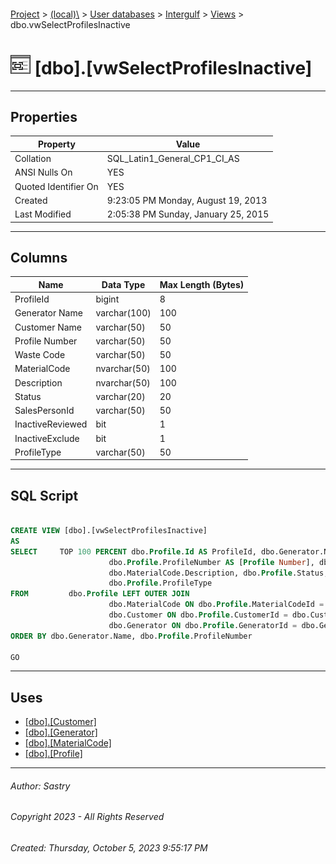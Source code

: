 #### 

[Project](../../../../index.md) > [(local)\\](../../../index.md) > [User databases](../../index.md) > [Intergulf](../index.md) > [Views](Views.md) > dbo.vwSelectProfilesInactive

# ![Views](../../../../Images/View32.png) [dbo].[vwSelectProfilesInactive]

---

## <a name="#properties"></a>Properties

| Property | Value |
|---|---|
| Collation | SQL_Latin1_General_CP1_CI_AS |
| ANSI Nulls On | YES |
| Quoted Identifier On | YES |
| Created | 9:23:05 PM Monday, August 19, 2013 |
| Last Modified | 2:05:38 PM Sunday, January 25, 2015 |


---

## <a name="#columns"></a>Columns

| Name | Data Type | Max Length (Bytes) |
|---|---|---|
| ProfileId | bigint | 8 |
| Generator Name | varchar(100) | 100 |
| Customer Name | varchar(50) | 50 |
| Profile Number | varchar(50) | 50 |
| Waste Code | varchar(50) | 50 |
| MaterialCode | nvarchar(50) | 100 |
| Description | nvarchar(50) | 100 |
| Status | varchar(20) | 20 |
| SalesPersonId | varchar(50) | 50 |
| InactiveReviewed | bit | 1 |
| InactiveExclude | bit | 1 |
| ProfileType | varchar(50) | 50 |


---

## <a name="#sqlscript"></a>SQL Script

```sql

CREATE VIEW [dbo].[vwSelectProfilesInactive]
AS
SELECT     TOP 100 PERCENT dbo.Profile.Id AS ProfileId, dbo.Generator.Name AS [Generator Name], dbo.Customer.Name AS [Customer Name], 
                      dbo.Profile.ProfileNumber AS [Profile Number], dbo.Profile.WasteCode AS [Waste Code], dbo.MaterialCode.MaterialCode, 
                      dbo.MaterialCode.Description, dbo.Profile.Status, dbo.Profile.SalesPersonId, dbo.Profile.InactiveReviewed, dbo.Profile.InactiveExclude, 
                      dbo.Profile.ProfileType
FROM         dbo.Profile LEFT OUTER JOIN
                      dbo.MaterialCode ON dbo.Profile.MaterialCodeId = dbo.MaterialCode.ID LEFT OUTER JOIN
                      dbo.Customer ON dbo.Profile.CustomerId = dbo.Customer.Id LEFT OUTER JOIN
                      dbo.Generator ON dbo.Profile.GeneratorId = dbo.Generator.Id
ORDER BY dbo.Generator.Name, dbo.Profile.ProfileNumber

GO

```


---

## <a name="#uses"></a>Uses

* [[dbo].[Customer]](../Tables/dbo_Customer.md)
* [[dbo].[Generator]](../Tables/dbo_Generator.md)
* [[dbo].[MaterialCode]](../Tables/dbo_MaterialCode.md)
* [[dbo].[Profile]](../Tables/dbo_Profile.md)


---

###### Author:  Sastry

###### Copyright 2023 - All Rights Reserved

###### Created: Thursday, October 5, 2023 9:55:17 PM

